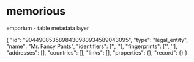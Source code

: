 # memorious

emporium - table metadata layer


{
    "id": "9044908535898430980934589043095",
    "type": "legal_entity",
    "name": "Mr. Fancy Pants",
    "identifiers": ['', ''],
    "fingerprints": ['', ''],
    "addresses": [],
    "countries": [],
    "links": [],
    "properties": {},
    "record": {}
}
